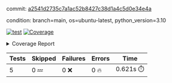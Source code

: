 commit: [a2541d2735c7a1ac52b8427c38d1a4c5d0e34e4a](https://github.com/rcmdnk/pyproject-pre-commit/tree/a2541d2735c7a1ac52b8427c38d1a4c5d0e34e4a)

condition: branch=main, os=ubuntu-latest, python_version=3.10

[![test](https://github.com/rcmdnk/pyproject-pre-commit/actions/workflows/test.yml/badge.svg)](https://github.com/rcmdnk/pyproject-pre-commit/actions/runs/4399265259)
<a href="https://github.com/rcmdnk/pyproject-pre-commit/blob/a2541d2735c7a1ac52b8427c38d1a4c5d0e34e4a/README.md"><img alt="Coverage" src="https://img.shields.io/badge/Coverage-95%25-brightgreen.svg" /></a><details><summary>Coverage Report </summary><table><tr><th>File</th><th>Stmts</th><th>Miss</th><th>Cover</th><th>Missing</th></tr><tbody><tr><td colspan="5"><b>src/pyproject_pre_commit</b></td></tr><tr><td>&nbsp; &nbsp;<a href="https://github.com/rcmdnk/pyproject-pre-commit/blob/a2541d2735c7a1ac52b8427c38d1a4c5d0e34e4a/src/pyproject_pre_commit/pyproject_pre_commit.py">pyproject_pre_commit.py</a></td><td>18</td><td>1</td><td>94%</td><td><a href="https://github.com/rcmdnk/pyproject-pre-commit/blob/a2541d2735c7a1ac52b8427c38d1a4c5d0e34e4a/src/pyproject_pre_commit/pyproject_pre_commit.py#L91">91</a></td></tr><tr><td><b>TOTAL</b></td><td><b>22</b></td><td><b>1</b></td><td><b>95%</b></td><td>&nbsp;</td></tr></tbody></table></details>

| Tests | Skipped | Failures | Errors | Time |
| ----- | ------- | -------- | -------- | ------------------ |
| 5 | 0 :zzz: | 0 :x: | 0 :fire: | 0.621s :stopwatch: |

